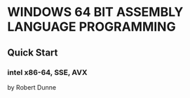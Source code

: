 # WINDOWS 64 BIT ASSEMBLY LANGUAGE PROGRAMMING
## Quick Start
### intel x86-64, SSE, AVX
by Robert Dunne